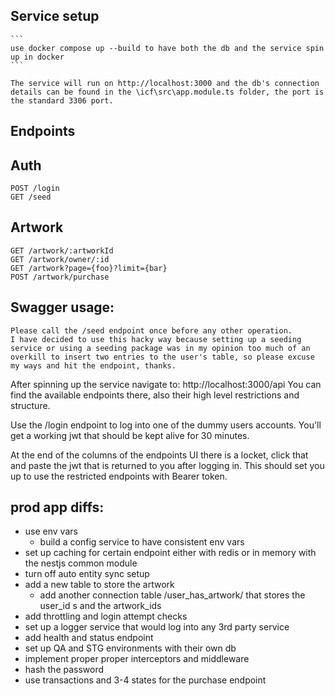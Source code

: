 ## Service setup

    ```
    use docker compose up --build to have both the db and the service spin up in docker
    ```

    The service will run on http://localhost:3000 and the db's connection details can be found in the \icf\src\app.module.ts folder, the port is the standard 3306 port.

## Endpoints

## Auth

    POST /login
    GET /seed

## Artwork

    GET /artwork/:artworkId
    GET /artwork/owner/:id
    GET /artwork?page={foo}?limit={bar}
    POST /artwork/purchase

## Swagger usage:

    Please call the /seed endpoint once before any other operation.
    I have decided to use this hacky way because setting up a seeding service or using a seeding package was in my opinion too much of an overkill to insert two entries to the user's table, so please excuse my ways and hit the endpoint, thanks.

After spinning up the service navigate to: http://localhost:3000/api
You can find the available endpoints there, also their high level restrictions and structure.

Use the /login endpoint to log into one of the dummy users accounts.
You'll get a working jwt that should be kept alive for 30 minutes.

At the end of the columns of the endpoints UI there is a locket, click that and paste the jwt that is returned to you after logging in.
This should set you up to use the restricted endpoints with Bearer token.

## prod app diffs:

- use env vars
  - build a config service to have consistent env vars
- set up caching for certain endpoint either with redis or in memory with the nestjs common module
- turn off auto entity sync setup
- add a new table to store the artwork
  - add another connection table /user_has_artwork/ that stores the user_id s and the artwork_ids
- add throttling and login attempt checks
- set up a logger service that would log into any 3rd party service
- add health and status endpoint
- set up QA and STG environments with their own db
- implement proper proper interceptors and middleware
- hash the password
- use transactions and 3-4 states for the purchase endpoint
